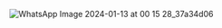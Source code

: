 ![WhatsApp Image 2024-01-13 at 00 15 28_37a34d06](https://github.com/Devendrakumar2003/Fake-news-detection/assets/110353078/784de86d-daab-49df-97d2-fa67118cfb51)
